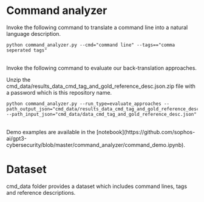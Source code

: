 # Command analyzer

Invoke the following command to translate a command line into a natural language description.

```
python command_analyzer.py --cmd="command line" --tags=="comma seperated tags"
```

<br>
Invoke the following command to evaluate our back-translation approaches.

Unzip the cmd_data/results_data_cmd_tag_and_gold_reference_desc.json.zip file with a password which is this repository name.

```
python command_analyzer.py --run_type=evaluate_approaches --path_output_json="cmd_data/results_data_cmd_tag_and_gold_reference_desc.json" --path_input_json="cmd_data/data_cmd_tag_and_gold_reference_desc.json"
```

<br>
Demo examples are available in the [notebook](https://github.com/sophos-ai/gpt3-cybersecurity/blob/master/command_analyzer/command_demo.ipynb). 

# Dataset
cmd_data folder provides a dataset which includes command lines, tags and reference descriptions.
